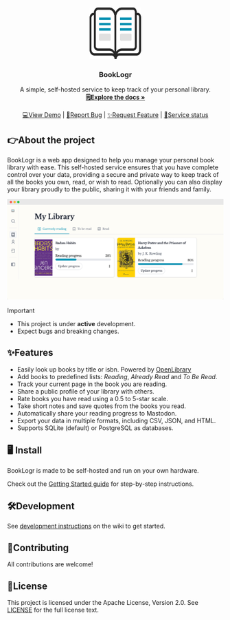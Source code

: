 <!-- PROJECT LOGO -->
<br />
<div align="center">
  <a href="https://github.com/Mozzo1000/booklogr">
    <img src="assets/logo.svg" height="120px" width="120px"/>
  </a>

<h3 align="center">BookLogr</h3>

  <p align="center">
    A simple, self-hosted service to keep track of your personal library.
    <br />
    <a href="https://booklogr.app/docs/Getting%20started"><strong>🗒️Explore the docs »</strong></a>
    <br />
    <br />
    <a href="https://demo.booklogr.app">💻View Demo</a> |
    <a href="https://github.com/Mozzo1000/booklogr/issues">🐞Report Bug</a> |
    <a href="https://github.com/Mozzo1000/booklogr/issues">✨Request Feature</a> |
    <a href="https://status.booklogr.app">👷Service status</a>
  </p>
</div>

## 👉About the project
BookLogr is a web app designed to help you manage your personal book library with ease. This self-hosted service ensures that you have complete control over your data, providing a secure and private way to keep track of all the books you own, read, or wish to read.
Optionally you can also display your library proudly to the public, sharing it with your friends and family.

<img src="web/public/feature_section_01.png" />


> [!IMPORTANT]
> * This project is under **active** development.
> * Expect bugs and breaking changes.

## ✨Features
* Easily look up books by title or isbn. Powered by [OpenLibrary](https://openlibrary.org/)
* Add books to predefined lists: _Reading_, _Already Read_ and _To Be Read_.
* Track your current page in the book you are reading.
* Share a public profile of your library with others.
* Rate books you have read using a 0.5 to 5-star scale.
* Take short notes and save quotes from the books you read.
* Automatically share your reading progress to Mastodon.
* Export your data in multiple formats, including CSV, JSON, and HTML.
* Supports SQLite (default) or PostgreSQL as databases.

## 🖥 Install
BookLogr is made to be self-hosted and run on your own hardware.

Check out the [Getting Started guide](https://booklogr.app/docs/Getting%20started) for step-by-step instructions.

## 🛠️Development
See [development instructions](https://github.com/Mozzo1000/booklogr/wiki/Development) on the wiki to get started.

## 🙌Contributing
All contributions are welcome!

## 🧾License
This project is licensed under the Apache License, Version 2.0. See [LICENSE](LICENSE) for the full license text.
